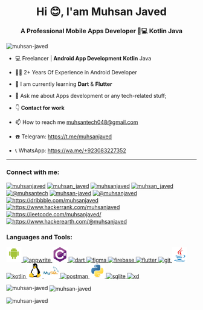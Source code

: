 <h1 align="center">Hi 😊,  I'am Muhsan Javed</h1>
<h3 align="center">A Professional Mobile Apps Developer 📱💻 Kotlin Java </h3>

<p align="left"> <img src="https://komarev.com/ghpvc/?username=muhsan-javed&label=Profile%20views&color=0e75b6&style=flat" alt="muhsan-javed" /> </p>
 
- 💻 Freelancer | **Android App Development** **Kotlin**  Java
- 👨‍💻 2+ Years Of Experience in Android Developer
- 🌱 I am currently learning **Dart** & **Flutter** 
- 💬 Ask me about Apps development or any tech-related stuff;
  

- 👇 **Contact for work**
- 📫 How to reach me muhsantech048@gmail.com
- ☎️ Telegram: https://t.me/muhsanjaved
- 📞 WhatsApp: https://wa.me/+923083227352

** **

<h3 align="left">Connect with me:</h3>
<p align="left">
<a href="https://www.linkedin.com/in/muhsanjaved" target="blank"><img align="center" src="https://raw.githubusercontent.com/rahuldkjain/github-profile-readme-generator/master/src/images/icons/Social/linked-in-alt.svg" alt="muhsanjaved" height="30" width="40" /></a>
<a href="https://twitter.com/muhsan_javed" target="blank"><img align="center" src="https://raw.githubusercontent.com/rahuldkjain/github-profile-readme-generator/master/src/images/icons/Social/twitter.svg" alt="muhsan_javed" height="30" width="40" /></a>
<a href="https://www.facebook.com/muhsanjaved" target="blank"><img align="center" src="https://raw.githubusercontent.com/rahuldkjain/github-profile-readme-generator/master/src/images/icons/Social/facebook.svg" alt="muhsanjaved" height="30" width="40" /></a>
<a href="https://www.instagram.com/muhsan_javed/" target="blank"><img align="center" src="https://raw.githubusercontent.com/rahuldkjain/github-profile-readme-generator/master/src/images/icons/Social/instagram.svg" alt="muhsan_javed" height="30" width="40" /></a>
<a href="https://www.youtube.com/@muhsantech" target="blank"><img align="center" src="https://raw.githubusercontent.com/rahuldkjain/github-profile-readme-generator/master/src/images/icons/Social/youtube.svg" alt="@muhsantech" height="30" width="40" /></a>
 <a href="https://stackoverflow.com/users/18014126/muhsan-javed" target="blank"><img align="center" src="https://raw.githubusercontent.com/rahuldkjain/github-profile-readme-generator/master/src/images/icons/Social/stack-overflow.svg" alt="muhsan-javed" height="30" width="40" /></a>
<a href="https://medium.com/@muhsanjaved" target="blank"><img align="center" src="https://raw.githubusercontent.com/rahuldkjain/github-profile-readme-generator/master/src/images/icons/Social/medium.svg" alt="@muhsanjaved" height="30" width="40" /></a>
<a href="https://dribbble.com/muhsanjaved" target="blank"><img align="center" src="https://raw.githubusercontent.com/rahuldkjain/github-profile-readme-generator/master/src/images/icons/Social/dribbble.svg" alt="https://dribbble.com/muhsanjaved" height="30" width="40" /></a>
<a href="https://www.hackerrank.com/profile/muhsanjaved" target="blank"><img align="center" src="https://raw.githubusercontent.com/rahuldkjain/github-profile-readme-generator/master/src/images/icons/Social/hackerrank.svg" alt="https://www.hackerrank.com/muhsanjaved" height="30" width="40" /></a>
<a href="https://leetcode.com/muhsanjaved/" target="blank"><img align="center" src="https://raw.githubusercontent.com/rahuldkjain/github-profile-readme-generator/master/src/images/icons/Social/leet-code.svg" alt="https://leetcode.com/muhsanjaved/" height="30" width="40" /></a>
<a href="https://www.hackerearth.com/@muhsanjaved" target="blank"><img align="center" src="https://raw.githubusercontent.com/rahuldkjain/github-profile-readme-generator/master/src/images/icons/Social/hackerearth.svg" alt="https://www.hackerearth.com/@muhsanjaved" height="30" width="40" /></a>
</p>

<h3 align="left">Languages and Tools:</h3>
<p align="left"> <a href="https://developer.android.com" target="_blank" rel="noreferrer"> <img src="https://raw.githubusercontent.com/devicons/devicon/master/icons/android/android-original-wordmark.svg" alt="android" width="40" height="40"/> </a> <a href="https://appwrite.io" target="_blank" rel="noreferrer"> <img src="https://www.vectorlogo.zone/logos/appwriteio/appwriteio-icon.svg" alt="appwrite" width="40" height="40"/> </a> <a href="https://www.w3schools.com/cs/" target="_blank" rel="noreferrer"> <img src="https://raw.githubusercontent.com/devicons/devicon/master/icons/csharp/csharp-original.svg" alt="csharp" width="40" height="40"/> </a> <a href="https://dart.dev" target="_blank" rel="noreferrer"> <img src="https://www.vectorlogo.zone/logos/dartlang/dartlang-icon.svg" alt="dart" width="40" height="40"/> </a> <a href="https://www.figma.com/" target="_blank" rel="noreferrer"> <img src="https://www.vectorlogo.zone/logos/figma/figma-icon.svg" alt="figma" width="40" height="40"/> </a> <a href="https://firebase.google.com/" target="_blank" rel="noreferrer"> <img src="https://www.vectorlogo.zone/logos/firebase/firebase-icon.svg" alt="firebase" width="40" height="40"/> </a> <a href="https://flutter.dev" target="_blank" rel="noreferrer"> <img src="https://www.vectorlogo.zone/logos/flutterio/flutterio-icon.svg" alt="flutter" width="40" height="40"/> </a> <a href="https://git-scm.com/" target="_blank" rel="noreferrer"> <img src="https://www.vectorlogo.zone/logos/git-scm/git-scm-icon.svg" alt="git" width="40" height="40"/> </a> <a href="https://www.java.com" target="_blank" rel="noreferrer"> <img src="https://raw.githubusercontent.com/devicons/devicon/master/icons/java/java-original.svg" alt="java" width="40" height="40"/> </a> <a href="https://kotlinlang.org" target="_blank" rel="noreferrer"> <img src="https://www.vectorlogo.zone/logos/kotlinlang/kotlinlang-icon.svg" alt="kotlin" width="40" height="40"/> </a> <a href="https://www.linux.org/" target="_blank" rel="noreferrer"> <img src="https://raw.githubusercontent.com/devicons/devicon/master/icons/linux/linux-original.svg" alt="linux" width="40" height="40"/> </a> <a href="https://www.mysql.com/" target="_blank" rel="noreferrer"> <img src="https://raw.githubusercontent.com/devicons/devicon/master/icons/mysql/mysql-original-wordmark.svg" alt="mysql" width="40" height="40"/> </a> <a href="https://postman.com" target="_blank" rel="noreferrer"> <img src="https://www.vectorlogo.zone/logos/getpostman/getpostman-icon.svg" alt="postman" width="40" height="40"/> </a> <a href="https://www.python.org" target="_blank" rel="noreferrer"> <img src="https://raw.githubusercontent.com/devicons/devicon/master/icons/python/python-original.svg" alt="python" width="40" height="40"/> </a> <a href="https://www.sqlite.org/" target="_blank" rel="noreferrer"> <img src="https://www.vectorlogo.zone/logos/sqlite/sqlite-icon.svg" alt="sqlite" width="40" height="40"/> </a> <a href="https://www.adobe.com/products/xd.html" target="_blank" rel="noreferrer"> <img src="https://cdn.worldvectorlogo.com/logos/adobe-xd.svg" alt="xd" width="40" height="40"/> </a> </p>

<p><img align="left" src="https://github-readme-stats.vercel.app/api/top-langs?username=muhsan-javed&show_icons=true&locale=en&layout=compact" alt="muhsan-javed" /></p>

<p>&nbsp;<img align="center" src="https://github-readme-stats.vercel.app/api?username=muhsan-javed&show_icons=true&locale=en" alt="muhsan-javed" /></p>

<p><img align="center" src="https://github-readme-streak-stats.herokuapp.com/?user=muhsan-javed&" alt="muhsan-javed" /></p>

